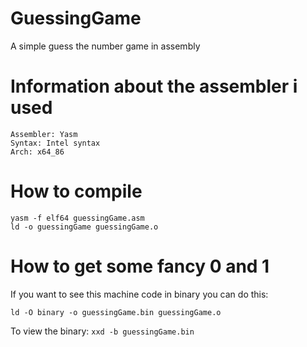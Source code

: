 # GuessingGame
A simple guess the number game in assembly


# Information about the assembler i used

`Assembler: Yasm`  
`Syntax: Intel syntax`  
`Arch: x64_86`


# How to compile

`yasm -f elf64 guessingGame.asm`  
`ld -o guessingGame guessingGame.o`

# How to get some fancy 0 and 1

If you want to see this machine code in binary you can do this:

`ld -O binary -o guessingGame.bin guessingGame.o`  

To view the binary: 
`xxd -b guessingGame.bin`
